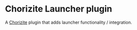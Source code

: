 ﻿# Chorizite Launcher plugin

A [Chorizite](https://chorizite.github.io/) plugin that adds launcher functionality / integration.

